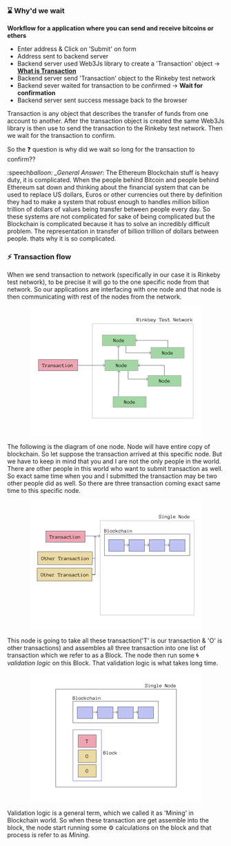 ### :hourglass: Why'd we wait

**Workflow for a application where you can send and receive bitcoins or ethers**

- Enter address & Click on 'Submit' on form
- Address sent to backend server
- Backend server used Web3Js library to create a 'Transaction' object -> **[What is Transaction][1]**
- Backend server send 'Transaction' object to the Rinkeby test network
- Backend sever waited for transaction to be confirmed -> **Wait for confirmation**
- Backend server sent success message back to the browser

Transaction is any object that describes the transfer of funds from one account to another.
After the transaction object is created the same Web3Js library is then use to send the transaction
to the Rinkeby test network. Then we wait for the transaction to confirm.

So the :question: question is why did we wait so long for the transaction to confirm??

:speech*balloon: \_General Answer*: The Ethereum Blockchain stuff is heavy duty, it is complicated. When the people behind Bitcoin and people behind Ethereum sat down and thinking about the financial system that can be used to replace US dollars, Euros or other currencies out there by definition they had to make a system that robust enough to handles million billion trillion of dollars of values being transfer between people every day. So these systems are not complicated for sake of being complicated but the Blockchain is complicated because it has to solve an incredibly difficult problem. The representation in transfer of billion trillion of dollars between people. thats why it is so complicated.

### :zap: Transaction flow

When we send transaction to network (specifically in our case it is Rinkeby test network), to be precise it will go to the one specific node from that network. So our applications are interfacing with one node and that node is then communicating with rest of the nodes from the network.

<p align="center">
<img src="../assets/Transaction Flow Diagram.png" alt="Transaction Flow Diagram"/>
</p>

The following is the diagram of one node. Node will have entire copy of blockchain. So let suppose the transaction arrived at this specific node. But we have to keep in mind that you and I are not the only people in the world. There are other people in this world who want to submit transaction as well. So exact same time when you and I submitted the transaction may be two other people did as well. So there are three transaction coming exact same time to this specific node.

<p align="center">
<img src="../assets/All Transactions.png" alt="All Transaction Diagram">
</p>

This node is going to take all these transaction('T' is our transaction & 'O' is other transactions)
and assembles all three transaction into one list of transaction which we refer to as a Block. The node then run some :cyclone: _validation logic_ on this Block. That validation logic is what takes long time.

<p align="center">
<img src="../assets/Mining.png" alt="Mining Diagram">
</p>

Validation logic is a general term, which we called it as 'Mining' in Blockchain world. So when these transaction are get assemble into the block, the node start running some :gear: calculations on the block and that process is refer to as _Mining_.

[1]: https://github.com/gnasamx/LearningCode/blob/master/Ethereum%20%26%20Solidity/Ethereum%20and%20Solidity%20complete%20developers%20guide/Ethereum%20basics/04%20Transaction.md
